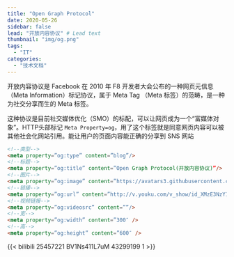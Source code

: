 ```yaml
---
title: "Open Graph Protocol"
date: 2020-05-26
sidebar: false
lead: "开放内容协议" # Lead text
thumbnail: "img/og.png"
tags:
  - "IT"
categories:
  - "技术文档"
---
```



开放内容协议是 Facebook 在 2010 年 F8 开发者大会公布的一种网页元信息（Meta Information）标记协议，属于 Meta Tag （Meta 标签）的范畴，是一种为社交分享而生的 Meta 标签。<!--more-->

这种协议是目前社交媒体优化（SMO）的标配，可以让网页成为一个“富媒体对象”。HTTP头部标记 `Meta Property=og`，用了这个标签就是同意网页内容可以被其他社会化网站引用。能让用户的页面内容能正确的分享到 SNS 网站
```html
<!--类型-->
<meta property=”og:type” content=”blog”/>
<!--标题-->
<meta property=”og:title” content=”Open Graph Protocol(开放内容协议)”/>
<!--图片-->
<meta property=”og:image” content=”https://avatars3.githubusercontent.com/u/17929687?s=88&v=4″/>
<!--链接-->
<meta property=”og:url” content=”http://v.youku.com/v_show/id_XMzE3NzY1NTAyOA==.html?spm=a2hww.20027244.m_250379.5~1~3~A”/>
<!--视频链接-->
<meta property=”og:videosrc” content=””/>
<!--宽-->
<meta property=”og:width” content=”300″ />
<!--高-->
<meta property=”og:height” content=”600″ />
```

{{< bilibili 25457221 BV1Ns411L7uM 43299199 1 >}}